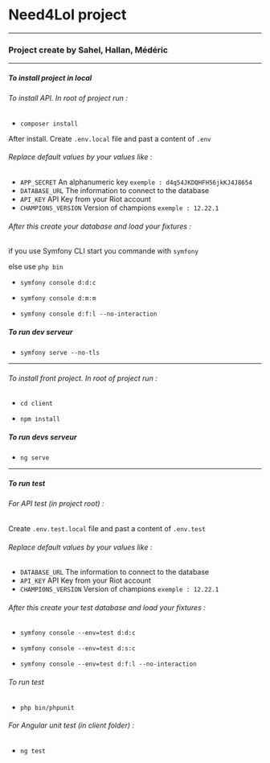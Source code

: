 # Need4Lol project

---

### Project create by Sahel, Hallan, Médéric

---

##### To install project in local

###### To install API. In root of project run :

- `composer install`

After install. Create `.env.local` file and past a content of `.env`

###### Replace default values by your values like :

- `APP_SECRET` An alphanumeric key `exemple : d4q54JKDQHFH56jkKJ4J8654`
- `DATABASE_URL` The information to connect to the database
- `API_KEY` API Key from your Riot account
- `CHAMPIONS_VERSION` Version of champions `exemple : 12.22.1`

###### After this create your database and load your fixtures :

if you use Symfony CLI start you commande with `symfony`

else use `php bin`

- `symfony console d:d:c`

- `symfony console d:m:m`

- `symfony console d:f:l --no-interaction`

##### To run dev serveur

- `symfony serve --no-tls`

---

###### To install front project. In root of project run :

- `cd client`

- `npm install`

##### To run devs serveur 

- `ng serve`

---

##### To run test

###### For API test (in project root) :

Create `.env.test.local` file and past a content of `.env.test`

###### Replace default values by your values like :

- `DATABASE_URL` The information to connect to the database
- `API_KEY` API Key from your Riot account
- `CHAMPIONS_VERSION` Version of champions `exemple : 12.22.1`

###### After this create your test database and load your fixtures :

- `symfony console --env=test d:d:c`

- `symfony console --env=test d:s:c`

- `symfony console --env=test d:f:l --no-interaction`

###### To run test

- `php bin/phpunit`

###### For Angular unit test (in client folder) :

- `ng test`
